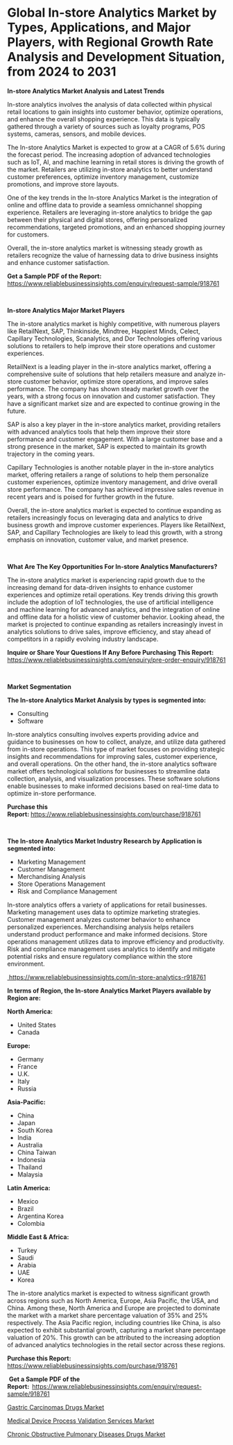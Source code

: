 <p><h1>Global In-store Analytics Market by Types, Applications, and Major Players, with Regional Growth Rate Analysis and Development Situation, from 2024 to 2031</h1></p><p><strong>In-store Analytics Market Analysis and Latest Trends</strong></p>
<p><p>In-store analytics involves the analysis of data collected within physical retail locations to gain insights into customer behavior, optimize operations, and enhance the overall shopping experience. This data is typically gathered through a variety of sources such as loyalty programs, POS systems, cameras, sensors, and mobile devices.</p><p>The In-store Analytics Market is expected to grow at a CAGR of 5.6% during the forecast period. The increasing adoption of advanced technologies such as IoT, AI, and machine learning in retail stores is driving the growth of the market. Retailers are utilizing in-store analytics to better understand customer preferences, optimize inventory management, customize promotions, and improve store layouts.</p><p>One of the key trends in the In-store Analytics Market is the integration of online and offline data to provide a seamless omnichannel shopping experience. Retailers are leveraging in-store analytics to bridge the gap between their physical and digital stores, offering personalized recommendations, targeted promotions, and an enhanced shopping journey for customers.</p><p>Overall, the in-store analytics market is witnessing steady growth as retailers recognize the value of harnessing data to drive business insights and enhance customer satisfaction.</p></p>
<p><strong>Get a Sample PDF of the Report:&nbsp;</strong> <a href="https://www.reliablebusinessinsights.com/enquiry/request-sample/918761">https://www.reliablebusinessinsights.com/enquiry/request-sample/918761</a></p>
<p>&nbsp;</p>
<p><strong>In-store Analytics Major Market Players</strong></p>
<p><p>The in-store analytics market is highly competitive, with numerous players like RetailNext, SAP, Thinkinside, Mindtree, Happiest Minds, Celect, Capillary Technologies, Scanalytics, and Dor Technologies offering various solutions to retailers to help improve their store operations and customer experiences. </p><p>RetailNext is a leading player in the in-store analytics market, offering a comprehensive suite of solutions that help retailers measure and analyze in-store customer behavior, optimize store operations, and improve sales performance. The company has shown steady market growth over the years, with a strong focus on innovation and customer satisfaction. They have a significant market size and are expected to continue growing in the future.</p><p>SAP is also a key player in the in-store analytics market, providing retailers with advanced analytics tools that help them improve their store performance and customer engagement. With a large customer base and a strong presence in the market, SAP is expected to maintain its growth trajectory in the coming years.</p><p>Capillary Technologies is another notable player in the in-store analytics market, offering retailers a range of solutions to help them personalize customer experiences, optimize inventory management, and drive overall store performance. The company has achieved impressive sales revenue in recent years and is poised for further growth in the future.</p><p>Overall, the in-store analytics market is expected to continue expanding as retailers increasingly focus on leveraging data and analytics to drive business growth and improve customer experiences. Players like RetailNext, SAP, and Capillary Technologies are likely to lead this growth, with a strong emphasis on innovation, customer value, and market presence.</p></p>
<p>&nbsp;</p>
<p><strong>What Are The Key Opportunities For In-store Analytics Manufacturers?</strong></p>
<p><p>The in-store analytics market is experiencing rapid growth due to the increasing demand for data-driven insights to enhance customer experiences and optimize retail operations. Key trends driving this growth include the adoption of IoT technologies, the use of artificial intelligence and machine learning for advanced analytics, and the integration of online and offline data for a holistic view of customer behavior. Looking ahead, the market is projected to continue expanding as retailers increasingly invest in analytics solutions to drive sales, improve efficiency, and stay ahead of competitors in a rapidly evolving industry landscape.</p></p>
<p><strong>Inquire or Share Your Questions If Any Before Purchasing This Report:</strong> <a href="https://www.reliablebusinessinsights.com/enquiry/pre-order-enquiry/918761">https://www.reliablebusinessinsights.com/enquiry/pre-order-enquiry/918761</a></p>
<p>&nbsp;</p>
<p><strong>Market Segmentation</strong></p>
<p><strong>The In-store Analytics Market Analysis by types is segmented into:</strong></p>
<p><ul><li>Consulting</li><li>Software</li></ul></p>
<p><p>In-store analytics consulting involves experts providing advice and guidance to businesses on how to collect, analyze, and utilize data gathered from in-store operations. This type of market focuses on providing strategic insights and recommendations for improving sales, customer experience, and overall operations. On the other hand, the in-store analytics software market offers technological solutions for businesses to streamline data collection, analysis, and visualization processes. These software solutions enable businesses to make informed decisions based on real-time data to optimize in-store performance.</p></p>
<p><strong>Purchase this Report:&nbsp;</strong><a href="https://www.reliablebusinessinsights.com/purchase/918761">https://www.reliablebusinessinsights.com/purchase/918761</a></p>
<p>&nbsp;</p>
<p><strong>The In-store Analytics Market Industry Research by Application is segmented into:</strong></p>
<p><ul><li>Marketing Management</li><li>Customer Management</li><li>Merchandising Analysis</li><li>Store Operations Management</li><li>Risk and Compliance Management</li></ul></p>
<p><p>In-store analytics offers a variety of applications for retail businesses. Marketing management uses data to optimize marketing strategies. Customer management analyzes customer behavior to enhance personalized experiences. Merchandising analysis helps retailers understand product performance and make informed decisions. Store operations management utilizes data to improve efficiency and productivity. Risk and compliance management uses analytics to identify and mitigate potential risks and ensure regulatory compliance within the store environment.</p></p>
<p><a href="https://www.reliablebusinessinsights.com/in-store-analytics-r918761">&nbsp;https://www.reliablebusinessinsights.com/in-store-analytics-r918761</a></p>
<p><strong>In terms of Region, the In-store Analytics Market Players available by Region are:</strong></p>
<p>
    <p> <strong> North America: </strong>
        <ul>
            <li>United States</li>
            <li>Canada</li>
        </ul>
        </p> 
    <p> <strong> Europe: </strong>
        <ul>
            <li>Germany</li>
            <li>France</li>
            <li>U.K.</li>
            <li>Italy</li>
            <li>Russia</li>
        </ul>
        </p> 
    <p> <strong> Asia-Pacific: </strong>
        <ul>
            <li>China</li>
            <li>Japan</li>
            <li>South Korea</li>
            <li>India</li>
            <li>Australia</li>
            <li>China Taiwan</li>
            <li>Indonesia</li>
            <li>Thailand</li>
            <li>Malaysia</li>
        </ul>
        </p> 
    <p> <strong> Latin America: </strong>
        <ul>
            <li>Mexico</li>
            <li>Brazil</li>
            <li>Argentina Korea</li>
            <li>Colombia</li>
        </ul>
        </p> 
    <p> <strong> Middle East & Africa: </strong>
        <ul>
            <li>Turkey</li>
            <li>Saudi</li>
            <li>Arabia</li>
            <li>UAE</li>
            <li>Korea</li>
        </ul>
    </p>
    </p>
<p><p>The in-store analytics market is expected to witness significant growth across regions such as North America, Europe, Asia Pacific, the USA, and China. Among these, North America and Europe are projected to dominate the market with a market share percentage valuation of 35% and 25% respectively. The Asia Pacific region, including countries like China, is also expected to exhibit substantial growth, capturing a market share percentage valuation of 20%. This growth can be attributed to the increasing adoption of advanced analytics technologies in the retail sector across these regions.</p></p>
<p><strong>Purchase this Report: </strong><a href="https://www.reliablebusinessinsights.com/purchase/918761">https://www.reliablebusinessinsights.com/purchase/918761</a></p>
<p>&nbsp;<strong>Get a Sample PDF of the Report:&nbsp;&nbsp;</strong><a href="https://www.reliablebusinessinsights.com/enquiry/request-sample/918761">https://www.reliablebusinessinsights.com/enquiry/request-sample/918761</a></p>
<p><strong></strong></p>
<p><p><a href="https://github.com/joannesouthgate/Market-Research-Report-List-4/blob/main/gastric-carcinomas-drugs-market.md">Gastric Carcinomas Drugs Market</a></p><p><a href="https://github.com/wwwkeltoum/Market-Research-Report-List-4/blob/main/medical-device-process-validation-services-market.md">Medical Device Process Validation Services Market</a></p><p><a href="https://github.com/sofayahoo2023/Market-Research-Report-List-5/blob/main/chronic-obstructive-pulmonary-diseases-drugs-market.md">Chronic Obstructive Pulmonary Diseases Drugs Market</a></p></p>